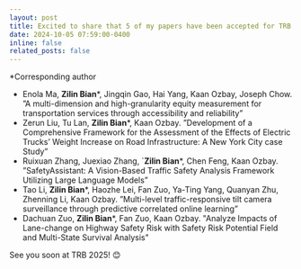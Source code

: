 ```yaml
---
layout: post
title: Excited to share that 5 of my papers have been accepted for TRB 2025 as the corresponding author! See you soon!
date: 2024-10-05 07:59:00-0400
inline: false
related_posts: false
---
```

*Corresponding author
- Enola Ma, **Zilin Bian***, Jingqin Gao, Hai Yang, Kaan Ozbay, Joseph Chow. ”A multi-dimension and high-granularity equity measurement for transportation services through accessibility and reliability” 
- Zerun Liu, Tu Lan, **Zilin Bian***, Kaan Ozbay. ”Development of a Comprehensive Framework for the Assessment of the Effects of Electric Trucks’ Weight Increase on Road Infrastructure: A New York City case Study” 
- Ruixuan Zhang, Juexiao Zhang, `**Zilin Bian***, Chen Feng, Kaan Ozbay. ”SafetyAssistant: A Vision-Based Traffic Safety Analysis Framework Utilizing Large Language Models”
- Tao Li, **Zilin Bian***, Haozhe Lei, Fan Zuo, Ya-Ting Yang, Quanyan Zhu, Zhenning Li, Kaan Ozbay. ”Multi-level traffic-responsive tilt camera surveillance through predictive correlated online learning”
- Dachuan Zuo, **Zilin Bian***, Fan Zuo, Kaan Ozbay. "Analyze Impacts of Lane-change on Highway Safety Risk with Safety Risk Potential Field and Multi-State Survival Analysis"


See you soon at TRB 2025! :blush: